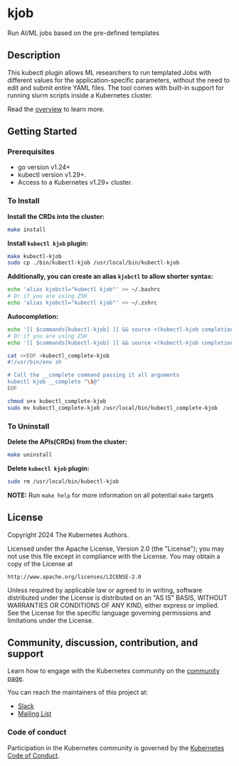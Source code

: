 # kjob

Run AI/ML jobs based on the pre-defined templates

## Description
This kubectl plugin allows ML researchers to run templated Jobs with different values
for the application-specific parameters, without the need to edit and submit entire
YAML files. The tool comes with built-in support for running slurm scripts inside
a Kubernetes cluster.

Read the [overview](docs/_index.md) to learn more.

## Getting Started

### Prerequisites
- go version v1.24+
- kubectl version v1.29+.
- Access to a Kubernetes v1.29+ cluster.

### To Install

**Install the CRDs into the cluster:**

```sh
make install
```

**Install `kubectl kjob` plugin:**

```sh
make kubectl-kjob
sudo cp ./bin/kubectl-kjob /usr/local/bin/kubectl-kjob
```

**Additionally, you can create an alias `kjobctl` to allow shorter syntax:**

```sh
echo 'alias kjobctl="kubectl kjob"' >> ~/.bashrc
# Or if you are using ZSH
echo 'alias kjobctl="kubectl kjob"' >> ~/.zshrc
```

**Autocompletion:**

```bash
echo '[[ $commands[kubectl-kjob] ]] && source <(kubectl-kjob completion bash)' >> ~/.bashrc
# Or if you are using ZSH
echo '[[ $commands[kubectl-kjob] ]] && source <(kubectl-kjob completion zsh)' >> ~/.zshrc

cat <<EOF >kubectl_complete-kjob
#!/usr/bin/env sh

# Call the __complete command passing it all arguments
kubectl kjob __complete "\$@"
EOF

chmod u+x kubectl_complete-kjob
sudo mv kubectl_complete-kjob /usr/local/bin/kubectl_complete-kjob
```

### To Uninstall

**Delete the APIs(CRDs) from the cluster:**

```sh
make uninstall
```

**Delete `kubectl kjob` plugin:**

```sh
sudo rm /usr/local/bin/kubectl-kjob
```

**NOTE:** Run `make help` for more information on all potential `make` targets

## License

Copyright 2024 The Kubernetes Authors.

Licensed under the Apache License, Version 2.0 (the "License");
you may not use this file except in compliance with the License.
You may obtain a copy of the License at

    http://www.apache.org/licenses/LICENSE-2.0

Unless required by applicable law or agreed to in writing, software
distributed under the License is distributed on an "AS IS" BASIS,
WITHOUT WARRANTIES OR CONDITIONS OF ANY KIND, either express or implied.
See the License for the specific language governing permissions and
limitations under the License.

## Community, discussion, contribution, and support

Learn how to engage with the Kubernetes community on the [community page](http://kubernetes.io/community/).

You can reach the maintainers of this project at:

- [Slack](https://kubernetes.slack.com/messages/sig-apps)
- [Mailing List](https://groups.google.com/a/kubernetes.io/g/sig-apps)


### Code of conduct

Participation in the Kubernetes community is governed by the [Kubernetes Code of Conduct](code-of-conduct.md).
